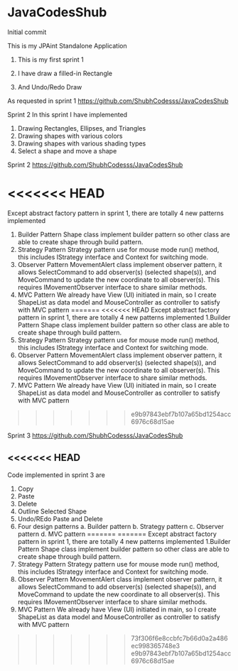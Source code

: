 # JavaCodesShub
Initial commit

This is my JPAint Standalone Application

1. This is my first sprint 1

2. I have draw a filled-in Rectangle

3. And Undo/Redo Draw

As requested in sprint 1
https://github.com/ShubhCodesss/JavaCodesShub


Sprint 2
In this sprint I have implemented 
1. Drawing Rectangles, Ellipses, and Triangles
2. Drawing shapes with various colors
3. Drawing shapes with various shading types
4. Select a shape and move a shape

Sprint 2
https://github.com/ShubhCodesss/JavaCodesShub

<<<<<<< HEAD
=======
Except abstract factory pattern in sprint 1, there are totally 4 new patterns implemented
1. Builder Pattern
Shape class implement builder pattern so other class are able to create shape through build pattern.
2. Strategy Pattern
Strategy pattern use for mouse mode run() method, this includes IStrategy interface and Context for switching mode.
3. Observer Pattern
MovementAlert class implement observer pattern, it allows SelectCommand to add observer(s) (selected shape(s)), and MoveCommand to update the new coordinate to all observer(s). This requires IMovementObserver interface to share similar methods.
4. MVC Pattern
We already have View (UI) initiated in main, so I create ShapeList as data model and MouseController as controller to satisfy with MVC pattern
=======
<<<<<<< HEAD
Except abstract factory pattern in sprint 1, there are totally 4 new patterns implemented 
1.Builder Pattern Shape class implement builder pattern so other class are able to create shape through build pattern. 
2. Strategy Pattern Strategy pattern use for mouse mode run() method, this includes IStrategy interface and Context for switching mode. 
3. Observer Pattern MovementAlert class implement observer pattern, it allows SelectCommand to add observer(s) (selected shape(s)), and MoveCommand to update the new coordinate to all observer(s).
 This requires IMovementObserver interface to share similar methods. 
4. MVC Pattern We already have View (UI) initiated in main, so I create ShapeList as data model and MouseController as controller to satisfy 
with MVC pattern
>>>>>>> e9b97843ebf7b107a65bd1254acc6976c68d15ae

Sprint 3
https://github.com/ShubhCodesss/JavaCodesShub

<<<<<<< HEAD
-----
Code implemented in sprint 3 are
1. Copy
2. Paste
3. Delete
4. Outline Selected Shape
5. Undo/REdo Paste and Delete
6. Four design patterns
a. Builder pattern
b. Strategy pattern
c. Observer pattern
d. MVC pattern
=======
=======
Except abstract factory pattern in sprint 1, there are totally 4 new patterns implemented
1.Builder Pattern
Shape class implement builder pattern so other class are able to create shape through build pattern.
2. Strategy Pattern
Strategy pattern use for mouse mode run() method, this includes IStrategy interface and Context for switching mode.
3. Observer Pattern
MovementAlert class implement observer pattern, it allows SelectCommand to add observer(s) (selected shape(s)), and MoveCommand to update the new coordinate to all observer(s). This requires IMovementObserver interface to share similar methods.
4. MVC Pattern
We already have View (UI) initiated in main, so I create ShapeList as data model and MouseController as controller to satisfy with MVC pattern
>>>>>>> 73f306f6e8ccbfc7b66d0a2a486ec998365748e3
>>>>>>> e9b97843ebf7b107a65bd1254acc6976c68d15ae
